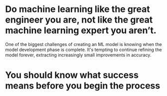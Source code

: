 

# Do machine learning like the great engineer you are, not like the great machine learning expert you aren’t.

One of the biggest challenges of creating an ML model is knowing when the model development phase is complete. It's tempting to continue refining the model forever, extracting increasingly small improvements in accuracy. 
# You should know what success means before you begin the process</b>
